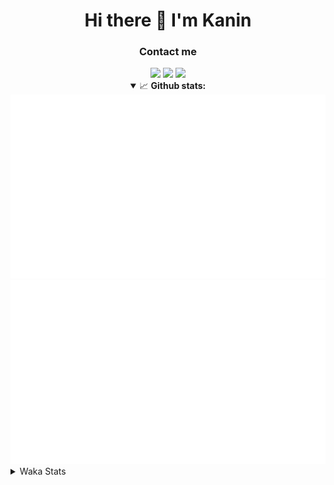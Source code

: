 <div align="center">
 <h1>Hi there 👋 I'm Kanin</h1>
 <h3>Contact me</h3>
 <a href="mailto:im@kanin.dev"><img src="https://img.shields.io/badge/gmail-%23D14836.svg?&style=for-the-badge&logo=gmail&logoColor=white"/></a>
 <a href="https://twitter.com/KaninDev"><img src="https://img.shields.io/badge/twitter-%231DA1F2.svg?&style=for-the-badge&logo=twitter&logoColor=white"/></a>
 <a href="https://www.linkedin.com/in/KaninDev"><img src="https://img.shields.io/badge/linkedin-%230077B5.svg?&style=for-the-badge&logo=linkedin&logoColor=white"/></a>
<details open>
  <summary>📈 <b>Github stats:</b></summary>
  <img src="https://github.com/Kanin/Kanin/blob/master/scripts/GitHubStats/generated/overview.svg"/>
  <img src="https://github.com/Kanin/Kanin/blob/master/scripts/GitHubStats/generated/languages.svg"/>
</details>
</div>

<details>
 <summary>Waka Stats</summary>

<!--START_SECTION:waka-->
![Profile Views](http://img.shields.io/badge/Profile%20Views-80-blue)

![Lines of code](https://img.shields.io/badge/From%20Hello%20World%20I%27ve%20Written-733415%20lines%20of%20code-blue)

**🐱 My Github Data** 

> 🏆 261 Contributions in the Year 2020
 > 
> 📦 2.7 kB Used in Github's Storage 
 > 
> 🚫 Not Opted to Hire
 > 
> 📜 4 Public Repositories
 > 
> 🔑 3 Private Repositories 

**I'm an Early 🐤** 

```text
🌞 Morning    91 commits     ███████░░░░░░░░░░░░░░░░░░   29.07% 
🌆 Daytime    101 commits    ████████░░░░░░░░░░░░░░░░░   32.27% 
🌃 Evening    64 commits     █████░░░░░░░░░░░░░░░░░░░░   20.45% 
🌙 Night      57 commits     ████░░░░░░░░░░░░░░░░░░░░░   18.21%

```
📅 **I'm Most Productive on Monday** 

```text
Monday       71 commits     █████░░░░░░░░░░░░░░░░░░░░   22.68% 
Tuesday      35 commits     ██░░░░░░░░░░░░░░░░░░░░░░░   11.18% 
Wednesday    45 commits     ███░░░░░░░░░░░░░░░░░░░░░░   14.38% 
Thursday     26 commits     ██░░░░░░░░░░░░░░░░░░░░░░░   8.31% 
Friday       27 commits     ██░░░░░░░░░░░░░░░░░░░░░░░   8.63% 
Saturday     41 commits     ███░░░░░░░░░░░░░░░░░░░░░░   13.1% 
Sunday       68 commits     █████░░░░░░░░░░░░░░░░░░░░   21.73%

```


📊 **This Week I Spent My Time On** 

```text
⌚︎ Time Zone: America/New_York

💬 Programming Languages: 
JavaScript               3 hrs 48 mins       █████████████░░░░░░░░░░░░   53.81% 
Python                   2 hrs 41 mins       █████████░░░░░░░░░░░░░░░░   38.11% 
SCSS                     16 mins             █░░░░░░░░░░░░░░░░░░░░░░░░   3.95% 
JSON                     5 mins              ░░░░░░░░░░░░░░░░░░░░░░░░░   1.31% 
Other                    4 mins              ░░░░░░░░░░░░░░░░░░░░░░░░░   1.17%

🔥 Editors: 
IntelliJ                 4 hrs 9 mins        ██████████████░░░░░░░░░░░   58.81% 
PyCharm                  2 hrs 55 mins       ██████████░░░░░░░░░░░░░░░   41.19%

🐱‍💻 Projects: 
get-info                 3 hrs 50 mins       █████████████░░░░░░░░░░░░   54.33% 
Naila.py                 2 hrs 55 mins       ██████████░░░░░░░░░░░░░░░   41.19% 
Kanin                    16 mins             █░░░░░░░░░░░░░░░░░░░░░░░░   3.95% 
powercord                2 mins              ░░░░░░░░░░░░░░░░░░░░░░░░░   0.53%

💻 Operating System: 
Linux                    7 hrs 5 mins        █████████████████████████   100.0%

```

**I Mostly Code in Python** 

```text
Python                   17 repos            ███████████████████░░░░░░   77.27% 
JavaScript               2 repos             ██░░░░░░░░░░░░░░░░░░░░░░░   9.09% 
Kotlin                   1 repos             █░░░░░░░░░░░░░░░░░░░░░░░░   4.55% 
HTML                     1 repos             █░░░░░░░░░░░░░░░░░░░░░░░░   4.55% 
Java                     1 repos             █░░░░░░░░░░░░░░░░░░░░░░░░   4.55%

```


**Timeline**

![Chart not found](https://github.com/Kanin/Kanin/blob/master/charts/bar_graph.png) 


<!--END_SECTION:waka-->
</details>
